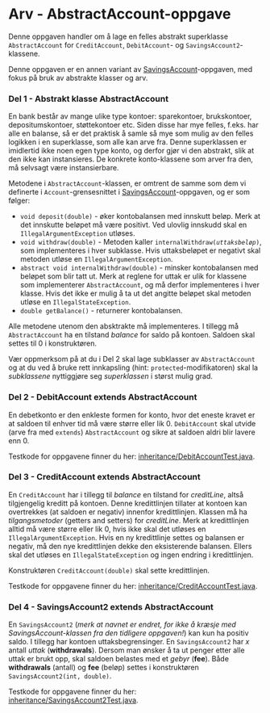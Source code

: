 # Arv - AbstractAccount-oppgave
Denne oppgaven handler om å lage en felles abstrakt superklasse `AbstractAccount`
for `CreditAccount`, `DebitAccount`- og `SavingsAccount2`-klassene.

Denne oppgaven er en annen variant av
[SavingsAccount](./SavingsAccount.md)-oppgaven, med fokus
på bruk av abstrakte klasser og arv.

### Del 1 - Abstrakt klasse AbstractAccount
En bank består av mange ulike type kontoer: sparekontoer, brukskontoer,
depositumskontoer, støttekontoer etc. Siden disse har mye felles, f.eks.
har alle en balanse, så er det praktisk å samle så mye som mulig av den
felles logikken i en superklasse, som alle kan arve fra. Denne superklassen
er imidlertid ikke noen egen type konto, og derfor gjør vi den abstrakt,
slik at den ikke kan instansieres. De konkrete konto-klassene som arver
fra den, må selvsagt være instansierbare.

Metodene i `AbstractAccount`-klassen, er omtrent de samme som dem vi definerte
i `Account`-grensesnittet i [SavingsAccount](./SavingsAccount.md)-oppgaven,
og er som følger:

* `void deposit(double)` - øker kontobalansen med innskutt beløp. Merk at det
innskutte beløpet må være positivt. Ved ulovlig innskudd skal en
`IllegalArgumentException` utløses.
* `void withdraw(double)` -  Metoden kaller <code>internalWithdraw(<i>uttaksbeløp</i>)</code>,
som implementeres i hver subklasse. Hvis uttaksbeløpet er negativt skal
metoden utløse en `IllegalArgumentException`.
* `abstract void internalWithdraw(double)` - minsker kontobalansen med beløpet
som blir tatt ut. Merk at reglene for uttak er ulik for klassene som
implementerer `AbstractAccount`, og må derfor implementeres i hver klasse.
Hvis det ikke er mulig å ta ut det angitte beløpet skal metoden utløse en
`IllegalStateException`.
* `double getBalance()` - returnerer kontobalansen.

Alle metodene utenom den absktrakte må implementeres. I tillegg må
`AbstractAccount` ha en tilstand *balance* for saldo på kontoen.
Saldoen skal settes til 0 i konstruktøren.

Vær oppmerksom på at du i Del 2 skal lage subklasser av `AbstractAccount`
og at du ved å bruke rett innkapsling (hint: `protected`-modifikatoren) skal
la *subklassene* nyttiggjøre seg *superklassen* i størst mulig grad.


### Del 2 - DebitAccount extends AbstractAccount
En debetkonto er den enkleste formen for konto, hvor det eneste kravet er at
saldoen til enhver tid må være større eller lik 0. `DebitAccount` skal utvide
(arve fra med `extends`) `AbstractAccount` og sikre at saldoen aldri blir
lavere enn 0.

Testkode for oppgavene finner du her: [inheritance/DebitAccountTest.java](../../src/test/java/inheritance/DebitAccountTest.java). 

### Del 3 - CreditAccount extends AbstractAccount
En `CreditAccount` har i tillegg til *balance* en tilstand for *creditLine*,
altså tilgjengelig kreditt på kontoen. Denne kredittlinjen tillater at kontoen
kan overtrekkes (at saldoen er negativ) innenfor kredittlinjen. Klassen må ha
*tilgangsmetoder* (getters and setters) for *creditLine*. Merk at
kredittlinjen alltid må være større eller lik 0, hvis ikke skal det utløses
en `IllegalArgumentException`. Hvis en ny kredittlinje settes og balansen er
negativ, må den nye kredittlinjen dekke den eksisterende balansen. Ellers skal
det utløses en `IllegalStateException` og ingen endring i kredittlinjen.

Konstruktøren `CreditAccount(double)` skal sette kredittlinjen.

Testkode for oppgavene finner du her: [inheritance/CreditAccountTest.java](../../src/test/java/inheritance/CreditAccountTest.java). 

### Del 4 - SavingsAccount2 extends AbstractAccount
En `SavingsAccount2` (*merk at navnet er endret, for ikke å kræsje med
SavingsAccount-klassen fra den tidligere oppgaven!*) kan kun ha positiv saldo.
I tillegg har kontoen uttaksbegrensinger. En `SavingsAccount2` har *x* antall
*uttak* (**withdrawals**). Dersom man ønsker å ta ut penger etter alle uttak er
brukt opp, skal saldoen belastes med et *gebyr* (**fee**). Både **withdrawals**
(antall) og **fee** (beløp) settes i konstruktøren `SavingsAccount2(int, double)`.

Testkode for oppgavene finner du her: [inheritance/SavingsAccount2Test.java](../../src/test/java/inheritance/SavingsAccount2Test.java). 